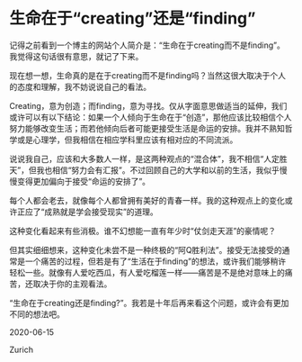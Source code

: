 # 生命在于“creating”还是“finding”

记得之前看到一个博主的网站个人简介是：“生命在于creating而不是finding”。我觉得这句话很有意思，就记了下来。

现在想一想，生命真的是在于creating而不是finding吗？当然这很大取决于个人的态度和理解，我不妨说说自己的看法。

Creating，意为创造；而finding，意为寻找。仅从字面意思做适当的延伸，我们或许可以有以下结论：如果一个人倾向于生命在于“创造”，那他应该比较相信个人努力能够改变生活；而若他倾向后者可能更接受生活是命运的安排。我并不熟知哲学或是心理学，但我相信在相应学科里应该有相对应的不同流派。

说说我自己，应该和大多数人一样，是这两种观点的“混合体”，我不相信“人定胜天”，但我也相信“努力会有汇报”。不过回顾自己的大学和以前的生活，我似乎慢慢变得更加偏向于接受“命运的安排了”。

每个人都会老去，就像每个人都曾拥有美好的青春一样。我的这种观点上的变化或许正应了“成熟就是学会接受现实”的道理。

这种变化看起来有些消极。谁不幻想能一直有年少时“仗剑走天涯”的豪情呢？

但其实细细想来，这种变化未尝不是一种终极的“阿Q胜利法”。接受无法接受的通常是一个痛苦的过程，但若是有了“生活在于finding”的想法，或许我们能够稍许轻松一些。就像有人爱吃西瓜，有人爱吃榴莲一样——痛苦是不是绝对意味上的痛苦，还取决于你的主观看法。

“生命在于creating还是finding?”。我若是十年后再来看这个问题，或许会有更加不同的想法吧。

2020-06-15

Zurich
